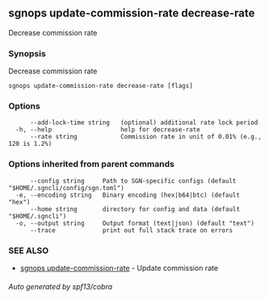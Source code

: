 ## sgnops update-commission-rate decrease-rate

Decrease commission rate

### Synopsis

Decrease commission rate

```
sgnops update-commission-rate decrease-rate [flags]
```

### Options

```
      --add-lock-time string   (optional) additional rate lock period
  -h, --help                   help for decrease-rate
      --rate string            Commission rate in unit of 0.01% (e.g., 120 is 1.2%)
```

### Options inherited from parent commands

```
      --config string     Path to SGN-specific configs (default "$HOME/.sgncli/config/sgn.toml")
  -e, --encoding string   Binary encoding (hex|b64|btc) (default "hex")
      --home string       directory for config and data (default "$HOME/.sgncli")
  -o, --output string     Output format (text|json) (default "text")
      --trace             print out full stack trace on errors
```

### SEE ALSO

* [sgnops update-commission-rate](sgnops_update-commission-rate.md)	 - Update commission rate

###### Auto generated by spf13/cobra
